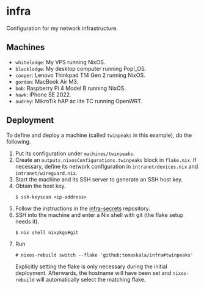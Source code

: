 # infra

Configuration for my network infrastructure.

## Machines

- `whitelodge`: My VPS running NixOS.
- `blacklodge`: My desktop computer running Pop!_OS.
- `cooper`: Lenovo Thinkpad T14 Gen 2 running NixOS.
- `gordon`: MacBook Air M3.
- `bob`: Raspberry Pi 4 Model B running NixOS.
- `hawk`: iPhone SE 2022.
- `audrey`: MikroTik hAP ac lite TC running OpenWRT.

## Deployment

To define and deploy a machine (called `twinpeaks` in this example), do the 
following.

1. Put its configuration under `machines/twinpeaks`.
2. Create an `outputs.nixosConfigurations.twinpeaks` block in `flake.nix`. If 
   necessary, define its network configuration in `intranet/devices.nix` and 
  `intranet/wireguard.nix`.
3. Start the machine and its SSH server to generate an SSH host key.
4. Obtain the host key.
   ```
   $ ssh-keyscan <ip-address>
   ```
5. Follow the instructions in the 
   [infra-secrets](https://github.com/tomaskala/infra-secrets) repository.
6. SSH into the machine and enter a Nix shell with git (the flake setup needs 
   it).
   ```
   $ nix shell nixpkgs#git
   ```
7. Run
   ```
   # nixos-rebuild switch --flake 'github:tomaskala/infra#twinpeaks'
   ```
   Explicitly setting the flake is only necessary during the initial 
   deployment. Afterwards, the hostname will have been set and `nixos-rebuild` 
   will automatically select the matching flake.

